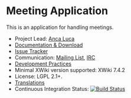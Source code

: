 # Meeting Application

This is an application for handling meetings.

* Project Lead: [Anca Luca](http://www.xwiki.org/xwiki/bin/view/XWiki/lucaa)
* [Documentation & Download](http://extensions.xwiki.org/xwiki/bin/view/Extension/Meeting+Application)
* [Issue Tracker](http://jira.xwiki.org/browse/XAMEETINGS)
* Communication: [Mailing List](http://dev.xwiki.org/xwiki/bin/view/Community/MailingLists>), [IRC]( http://dev.xwiki.org/xwiki/bin/view/Community/IRC)
* [Development Practices](http://dev.xwiki.org)
* Minimal XWiki version supported: XWiki 7.4.2
* License: LGPL 2.1+.
* [Translations](http://l10n.xwiki.org/xwiki/bin/view/Contrib/MeetingMeetingTranslations)
* Continuous Integration Status: [![Build Status](http://ci.xwiki.org/job/XWiki%20Contrib/job/application-meeting/job/master/badge/icon)](http://ci.xwiki.org/job/XWiki%20Contrib/job/application-meeting/job/master/)
